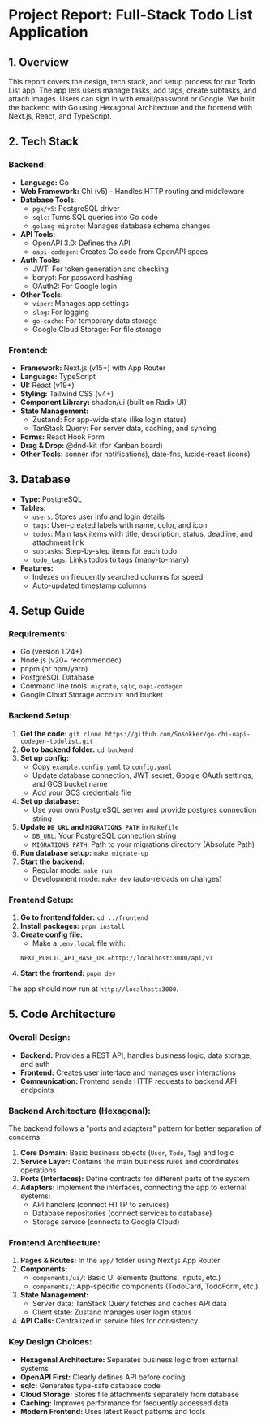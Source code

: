 # Project Report: Full-Stack Todo List Application

## 1. Overview

This report covers the design, tech stack, and setup process for our Todo List app. The app lets users manage tasks, add tags, create subtasks, and attach images. Users can sign in with email/password or Google. We built the backend with Go using Hexagonal Architecture and the frontend with Next.js, React, and TypeScript.

## 2. Tech Stack

### Backend:

* **Language:** Go
* **Web Framework:** Chi (v5) - Handles HTTP routing and middleware
* **Database Tools:**
  * `pgx/v5`: PostgreSQL driver
  * `sqlc`: Turns SQL queries into Go code
  * `golang-migrate`: Manages database schema changes
* **API Tools:**
  * OpenAPI 3.0: Defines the API
  * `oapi-codegen`: Creates Go code from OpenAPI specs
* **Auth Tools:**
  * JWT: For token generation and checking
  * bcrypt: For password hashing
  * OAuth2: For Google login
* **Other Tools:**
  * `viper`: Manages app settings
  * `slog`: For logging
  * `go-cache`: For temporary data storage
  * Google Cloud Storage: For file storage

### Frontend:

* **Framework:** Next.js (v15+) with App Router
* **Language:** TypeScript
* **UI:** React (v19+)
* **Styling:** Tailwind CSS (v4+)
* **Component Library:** shadcn/ui (built on Radix UI)
* **State Management:**
  * Zustand: For app-wide state (like login status)
  * TanStack Query: For server data, caching, and syncing
* **Forms:** React Hook Form
* **Drag & Drop:** @dnd-kit (for Kanban board)
* **Other Tools:** sonner (for notifications), date-fns, lucide-react (icons)

## 3. Database

* **Type:** PostgreSQL
* **Tables:**
  * `users`: Stores user info and login details
  * `tags`: User-created labels with name, color, and icon
  * `todos`: Main task items with title, description, status, deadline, and attachment link
  * `subtasks`: Step-by-step items for each todo
  * `todo_tags`: Links todos to tags (many-to-many)
* **Features:**
  * Indexes on frequently searched columns for speed
  * Auto-updated timestamp columns

## 4. Setup Guide

### Requirements:

* Go (version 1.24+)
* Node.js (v20+ recommended)
* pnpm (or npm/yarn)
* PostgreSQL Database
* Command line tools: `migrate`, `sqlc`, `oapi-codegen`
* Google Cloud Storage account and bucket

### Backend Setup:

1. **Get the code:** `git clone https://github.com/Sosokker/go-chi-oapi-codegen-todolist.git`
2. **Go to backend folder:** `cd backend`
3. **Set up config:**
   * Copy `example.config.yaml` to `config.yaml`
   * Update database connection, JWT secret, Google OAuth settings, and GCS bucket name
   * Add your GCS credentials file
4. **Set up database:**
   * Use your own PostgreSQL server and provide postgres connection string
5. **Update `DB_URL` and `MIGRATIONS_PATH`** in `Makefile`
   * `DB_URL`: Your PostgreSQL connection string
   * `MIGRATIONS_PATH`: Path to your migrations directory (Absolute Path)
6. **Run database setup:** `make migrate-up`
7. **Start the backend:**
   * Regular mode: `make run`
   * Development mode: `make dev` (auto-reloads on changes)

### Frontend Setup:

1. **Go to frontend folder:** `cd ../frontend`
2. **Install packages:** `pnpm install`
3. **Create config file:**
   * Make a `.env.local` file with:
   ```
   NEXT_PUBLIC_API_BASE_URL=http://localhost:8080/api/v1
   ```
4. **Start the frontend:** `pnpm dev`

The app should now run at `http://localhost:3000`.

## 5. Code Architecture

### Overall Design:

* **Backend:** Provides a REST API, handles business logic, data storage, and auth
* **Frontend:** Creates user interface and manages user interactions
* **Communication:** Frontend sends HTTP requests to backend API endpoints

### Backend Architecture (Hexagonal):

The backend follows a "ports and adapters" pattern for better separation of concerns:

1. **Core Domain:** Basic business objects (`User`, `Todo`, `Tag`) and logic
2. **Service Layer:** Contains the main business rules and coordinates operations
3. **Ports (Interfaces):** Define contracts for different parts of the system
4. **Adapters:** Implement the interfaces, connecting the app to external systems:
   * API handlers (connect HTTP to services)
   * Database repositories (connect services to database)
   * Storage service (connects to Google Cloud)

### Frontend Architecture:

1. **Pages & Routes:** In the `app/` folder using Next.js App Router
2. **Components:**
   * `components/ui/`: Basic UI elements (buttons, inputs, etc.)
   * `components/`: App-specific components (TodoCard, TodoForm, etc.)
3. **State Management:**
   * Server data: TanStack Query fetches and caches API data
   * Client state: Zustand manages user login status
4. **API Calls:** Centralized in service files for consistency

### Key Design Choices:

* **Hexagonal Architecture:** Separates business logic from external systems
* **OpenAPI First:** Clearly defines API before coding
* **sqlc:** Generates type-safe database code
* **Cloud Storage:** Stores file attachments separately from database
* **Caching:** Improves performance for frequently accessed data
* **Modern Frontend:** Uses latest React patterns and tools